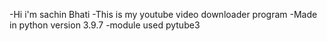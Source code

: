 -Hi i'm sachin Bhati 
-This is my youtube video downloader program
-Made in python version 3.9.7
-module used pytube3
